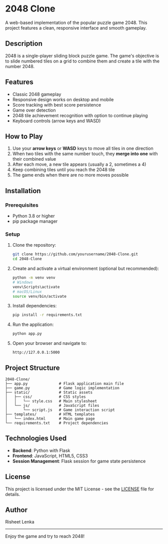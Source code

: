 # 2048 Clone

A web-based implementation of the popular puzzle game 2048. This project features a clean, responsive interface and smooth gameplay.

## Description

2048 is a single-player sliding block puzzle game. The game's objective is to slide numbered tiles on a grid to combine them and create a tile with the number 2048.

## Features

- Classic 2048 gameplay
- Responsive design works on desktop and mobile
- Score tracking with best score persistence
- Game over detection
- 2048 tile achievement recognition with option to continue playing
- Keyboard controls (arrow keys and WASD)

## How to Play

1. Use your **arrow keys** or **WASD** keys to move all tiles in one direction
2. When two tiles with the same number touch, they **merge into one** with their combined value
3. After each move, a new tile appears (usually a 2, sometimes a 4)
4. Keep combining tiles until you reach the 2048 tile
5. The game ends when there are no more moves possible

## Installation

### Prerequisites

- Python 3.8 or higher
- pip package manager

### Setup

1. Clone the repository:

   ```bash
   git clone https://github.com/yourusername/2048-Clone.git
   cd 2048-Clone
   ```

2. Create and activate a virtual environment (optional but recommended):

   ```bash
   python -m venv venv
   # Windows
   venv\Scripts\activate
   # macOS/Linux
   source venv/bin/activate
   ```

3. Install dependencies:

   ```bash
   pip install -r requirements.txt
   ```

4. Run the application:

   ```bash
   python app.py
   ```

5. Open your browser and navigate to:
   ```
   http://127.0.0.1:5000
   ```

## Project Structure

```
2048-Clone/
├── app.py              # Flask application main file
├── game.py             # Game logic implementation
├── static/             # Static assets
│   ├── css/            # CSS styles
│   │   └── style.css   # Main stylesheet
│   └── js/             # JavaScript files
│       └── script.js   # Game interaction script
├── templates/          # HTML templates
│   └── index.html      # Main game page
└── requirements.txt    # Project dependencies
```

## Technologies Used

- **Backend**: Python with Flask
- **Frontend**: JavaScript, HTML5, CSS3
- **Session Management**: Flask session for game state persistence

## License

This project is licensed under the MIT License - see the [LICENSE](LICENSE) file for details.

## Author

Risheet Lenka

---

Enjoy the game and try to reach 2048!
